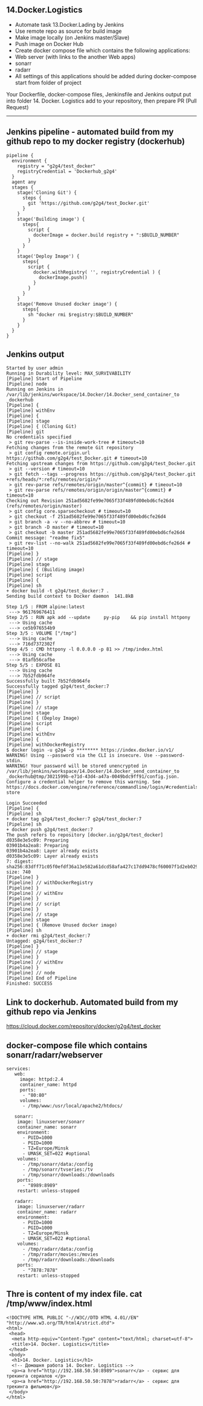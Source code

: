 ## 14.Docker.Logistics

   * Automate task 13.Docker.Lading by Jenkins
   * Use remote repo as source for build image
   * Make image locally (on Jenkins master/Slave)
   * Push image on Docker Hub
   * Create docker compose file which contains the following applications:
   * Web server (with links to the another Web apps)
   * sonarr
   * radarr
   * All settings of this applications should be added during docker-compose start from folder of project

Your Dockerfile, docker-compose files, Jenkinsfile and Jenkins output put into folder 14. Docker. Logistics add to your repository, then prepare PR (Pull Request)

---

## Jenkins pipeline - automated build from my github repo to my docker registry (dockerhub)
```
pipeline {
  environment {
    registry = "g2g4/test_docker"
    registryCredential = 'Dockerhub_g2g4'
  }
  agent any
  stages {
    stage('Cloning Git') {
      steps {
        git 'https://github.com/g2g4/test_Docker.git'
      }
    }
    stage('Building image') {
      steps{
        script {
          dockerImage = docker.build registry + ":$BUILD_NUMBER"
        }
      }
    }
    stage('Deploy Image') {
      steps{
        script {
          docker.withRegistry( '', registryCredential ) {
            dockerImage.push()
          }
        }
      }
    }
    stage('Remove Unused docker image') {
      steps{
        sh "docker rmi $registry:$BUILD_NUMBER"
      }
    }
  }
}
```
## Jenkins output
```
Started by user admin
Running in Durability level: MAX_SURVIVABILITY
[Pipeline] Start of Pipeline
[Pipeline] node
Running on Jenkins in /var/lib/jenkins/workspace/14.Docker/14.Docker_send_container_to _dockerhub
[Pipeline] {
[Pipeline] withEnv
[Pipeline] {
[Pipeline] stage
[Pipeline] { (Cloning Git)
[Pipeline] git
No credentials specified
 > git rev-parse --is-inside-work-tree # timeout=10
Fetching changes from the remote Git repository
 > git config remote.origin.url https://github.com/g2g4/test_Docker.git # timeout=10
Fetching upstream changes from https://github.com/g2g4/test_Docker.git
 > git --version # timeout=10
 > git fetch --tags --progress https://github.com/g2g4/test_Docker.git +refs/heads/*:refs/remotes/origin/*
 > git rev-parse refs/remotes/origin/master^{commit} # timeout=10
 > git rev-parse refs/remotes/origin/origin/master^{commit} # timeout=10
Checking out Revision 251ad5682fe99e7065f33f489fd00ebd6cfe26d4 (refs/remotes/origin/master)
 > git config core.sparsecheckout # timeout=10
 > git checkout -f 251ad5682fe99e7065f33f489fd00ebd6cfe26d4
 > git branch -a -v --no-abbrev # timeout=10
 > git branch -D master # timeout=10
 > git checkout -b master 251ad5682fe99e7065f33f489fd00ebd6cfe26d4
Commit message: "readme fix5"
 > git rev-list --no-walk 251ad5682fe99e7065f33f489fd00ebd6cfe26d4 # timeout=10
[Pipeline] }
[Pipeline] // stage
[Pipeline] stage
[Pipeline] { (Building image)
[Pipeline] script
[Pipeline] {
[Pipeline] sh
+ docker build -t g2g4/test_docker:7 .
Sending build context to Docker daemon  141.8kB

Step 1/5 : FROM alpine:latest
 ---> 961769676411
Step 2/5 : RUN apk add --update     py-pip    && pip install httpony
 ---> Using cache
 ---> ce5b976554b9
Step 3/5 : VOLUME ["/tmp"]
 ---> Using cache
 ---> 716d7372302f
Step 4/5 : CMD httpony -l 0.0.0.0 -p 81 >> /tmp/index.html
 ---> Using cache
 ---> 01afb56cafbe
Step 5/5 : EXPOSE 81
 ---> Using cache
 ---> 7b52fdb964fe
Successfully built 7b52fdb964fe
Successfully tagged g2g4/test_docker:7
[Pipeline] }
[Pipeline] // script
[Pipeline] }
[Pipeline] // stage
[Pipeline] stage
[Pipeline] { (Deploy Image)
[Pipeline] script
[Pipeline] {
[Pipeline] withEnv
[Pipeline] {
[Pipeline] withDockerRegistry
$ docker login -u g2g4 -p ******** https://index.docker.io/v1/
WARNING! Using --password via the CLI is insecure. Use --password-stdin.
WARNING! Your password will be stored unencrypted in /var/lib/jenkins/workspace/14.Docker/14.Docker_send_container_to _dockerhub@tmp/3021599b-e71d-43d4-a47a-0049bdc9ff91/config.json.
Configure a credential helper to remove this warning. See
https://docs.docker.com/engine/reference/commandline/login/#credentials-store

Login Succeeded
[Pipeline] {
[Pipeline] sh
+ docker tag g2g4/test_docker:7 g2g4/test_docker:7
[Pipeline] sh
+ docker push g2g4/test_docker:7
The push refers to repository [docker.io/g2g4/test_docker]
d0358e3e5c09: Preparing
03901b4a2ea8: Preparing
03901b4a2ea8: Layer already exists
d0358e3e5c09: Layer already exists
7: digest: sha256:83dff71c05f0efdf36a13e582a61dcd58afa427c17dd9478cf60007f1d2eb029 size: 740
[Pipeline] }
[Pipeline] // withDockerRegistry
[Pipeline] }
[Pipeline] // withEnv
[Pipeline] }
[Pipeline] // script
[Pipeline] }
[Pipeline] // stage
[Pipeline] stage
[Pipeline] { (Remove Unused docker image)
[Pipeline] sh
+ docker rmi g2g4/test_docker:7
Untagged: g2g4/test_docker:7
[Pipeline] }
[Pipeline] // stage
[Pipeline] }
[Pipeline] // withEnv
[Pipeline] }
[Pipeline] // node
[Pipeline] End of Pipeline
Finished: SUCCESS
```

## Link to dockerhub. Automated build from my github repo via Jenkins

https://cloud.docker.com/repository/docker/g2g4/test_docker


## docker-compose file which contains sonarr/radarr/webserver 
```
services:
   web:
     image: httpd:2.4
     container_name: httpd
     ports:
      - "80:80"
     volumes:
      - /tmp/www:/usr/local/apache2/htdocs/

   sonarr:
    image: linuxserver/sonarr
    container_name: sonarr
    environment:
      - PUID=1000
      - PGID=1000
      - TZ=Europe/Minsk
      - UMASK_SET=022 #optional
    volumes:
      - /tmp/sonarr/data:/config
      - /tmp/sonarr/tvseries:/tv
      - /tmp/sonarr/downloads:/downloads
    ports:
      - "8989:8989"
    restart: unless-stopped

   radarr:
    image: linuxserver/radarr
    container_name: radarr
    environment:
      - PUID=1000
      - PGID=1000
      - TZ=Europe/Minsk
      - UMASK_SET=022 #optional
    volumes:
      - /tmp/radarr/data:/config
      - /tmp/radarr/movies:/movies
      - /tmp/radarr/downloads:/downloads
    ports:
      - "7878:7878"
    restart: unless-stopped
```

##  Thre is content of my index file.  cat /tmp/www/index.html
```
<!DOCTYPE HTML PUBLIC "-//W3C//DTD HTML 4.01//EN" "http://www.w3.org/TR/html4/strict.dtd">
<html>
 <head>
  <meta http-equiv="Content-Type" content="text/html; charset=utf-8">
  <title>14. Docker. Logistics</title>
 </head>
 <body>
  <h1>14. Docker. Logistics</h1>
  <!-- Домашня работа 14. Docker. Logistics -->
  <p><a href="http://192.168.50.50:8989">sonarr</a> - сервис для трекинга сериалов </p>
  <p><a href="http://192.168.50.50:7878">radarr</a> - сервис для трекинга фильмов</p>
 </body>
</html>
```
